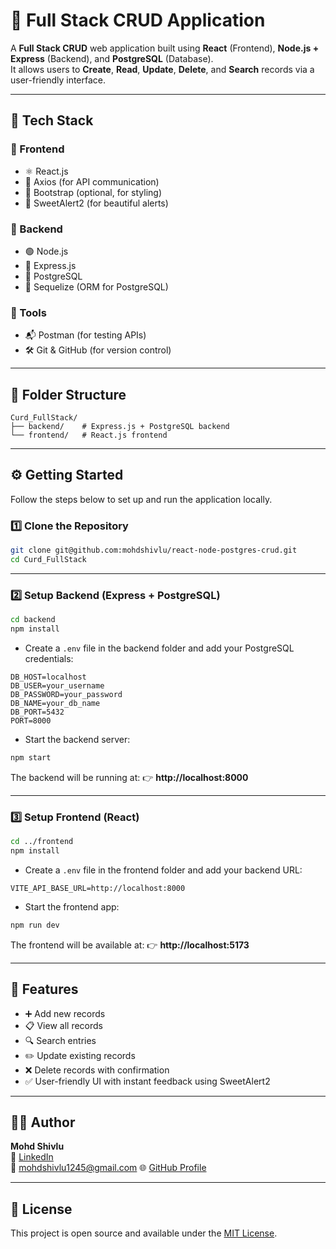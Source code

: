 # 🚀 Full Stack CRUD Application

A **Full Stack CRUD** web application built using **React** (Frontend), **Node.js + Express** (Backend), and **PostgreSQL** (Database).  
It allows users to **Create**, **Read**, **Update**, **Delete**, and **Search** records via a user-friendly interface.

---

## 🧰 Tech Stack

### 🔹 Frontend

- ⚛️ React.js
- 🔗 Axios (for API communication)
- 💅 Bootstrap (optional, for styling)
- 🎉 SweetAlert2 (for beautiful alerts)

### 🔹 Backend

- 🟢 Node.js
- 🚂 Express.js
- 🐘 PostgreSQL
- 🔄 Sequelize (ORM for PostgreSQL)

### 🔹 Tools

- 📬 Postman (for testing APIs)
- 🛠️ Git & GitHub (for version control)

---

## 📁 Folder Structure

```
Curd_FullStack/
├── backend/    # Express.js + PostgreSQL backend
└── frontend/   # React.js frontend
```

---

## ⚙️ Getting Started

Follow the steps below to set up and run the application locally.

### 1️⃣ Clone the Repository

```bash
git clone git@github.com:mohdshivlu/react-node-postgres-crud.git
cd Curd_FullStack
```

---

### 2️⃣ Setup Backend (Express + PostgreSQL)

```bash
cd backend
npm install
```

- Create a `.env` file in the backend folder and add your PostgreSQL credentials:

```
DB_HOST=localhost
DB_USER=your_username
DB_PASSWORD=your_password
DB_NAME=your_db_name
DB_PORT=5432
PORT=8000
```

- Start the backend server:

```bash
npm start
```

The backend will be running at: 👉 **http://localhost:8000**

---

### 3️⃣ Setup Frontend (React)

```bash
cd ../frontend
npm install
```

- Create a `.env` file in the frontend folder and add your backend URL:

```
VITE_API_BASE_URL=http://localhost:8000
```

- Start the frontend app:

```bash
npm run dev
```

The frontend will be available at: 👉 **http://localhost:5173**

---

## 📸 Features

- ➕ Add new records
- 📋 View all records
- 🔍 Search entries
- ✏️ Update existing records
- ❌ Delete records with confirmation
- ✅ User-friendly UI with instant feedback using SweetAlert2

---

## 🧑‍💻 Author

**Mohd Shivlu**  
🔗 [LinkedIn](https://linkedin.com/in/mohdshivlu)  
📧 mohdshivlu1245@gmail.com 
🌐 [GitHub Profile](https://github.com/mohdshivlu)

---

## 📜 License

This project is open source and available under the [MIT License](LICENSE).
